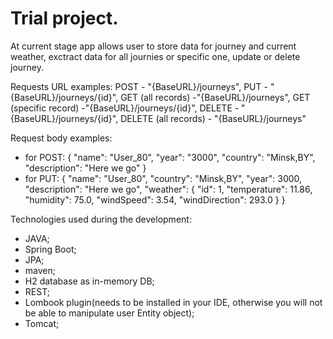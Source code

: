 # Trial project.
At current stage app allows user to store data for journey and current weather, exctract data for all journies or specific one, update or delete journey.

Requests URL examples:
POST - "{BaseURL}/journeys",
PUT - "{BaseURL}/journeys/{id}",
GET (all records) -"{BaseURL}/journeys",
GET (specific record) -"{BaseURL}/journeys/{id}",
DELETE - "{BaseURL}/journeys/{id}",
DELETE (all records) - "{BaseURL}/journeys"

Request body examples:
 - for POST:
   {
    "name": "User_80",
    "year": "3000",
    "country": "Minsk,BY",
    "description": "Here we go"
    }
 - for PUT:
   {
    "name": "User_80",
    "country": "Minsk,BY",
    "year": 3000,
    "description": "Here we go",
    "weather": {
        "id": 1,
        "temperature": 11.86,
        "humidity": 75.0,
        "windSpeed": 3.54,
        "windDirection": 293.0
    }
   }


Technologies used during the development:
- JAVA;
- Spring Boot;
- JPA;
- maven;
- H2 database as in-memory DB;
- REST;
- Lombook plugin(needs to be installed in your IDE, otherwise you will not be able to manipulate user Entity object);
- Tomcat;

